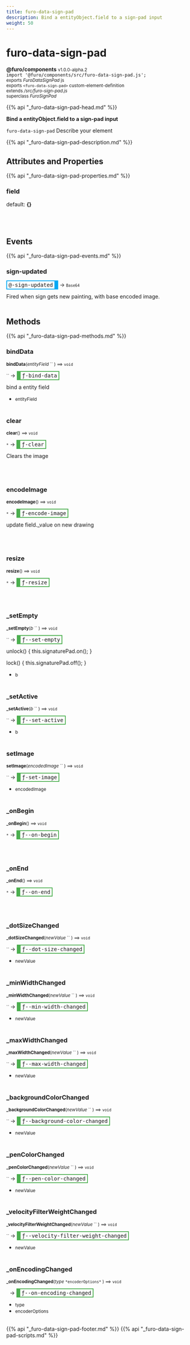 ```yaml
---
title: furo-data-sign-pad
description: Bind a entityObject.field to a sign-pad input
weight: 50
---
```


# furo-data-sign-pad
**@furo/components** <small>v1.0.0-alpha.2</small>
<br>`import '@furo/components/src/furo-data-sign-pad.js';`<small>
<br>exports *FuroDataSignPad* js
<br>exports `<furo-data-sign-pad>` custom-element-definition
<br>extends */src/furo-sign-pad.js*
<br>superclass *FuroSignPad*</small>

{{% api "_furo-data-sign-pad-head.md" %}}

**Bind a entityObject.field to a sign-pad input**

`furo-data-sign-pad`
Describe your element

{{% api "_furo-data-sign-pad-description.md" %}}


## Attributes and Properties
{{% api "_furo-data-sign-pad-properties.md" %}}






### **field**
default: **{}**</small>


<br><br>














## Events
{{% api "_furo-data-sign-pad-events.md" %}}

### **sign-updated**
<span  style="border-width:2px 10px 2px 2px; border-style: solid;border-color:  rgb(2, 168, 244);font-family:monospace; padding:2px 4px;">@-sign-updated</span>
→ <small>`Base64`</small>

Fired when sign gets new painting, with base encoded image.
<br><br>

## Methods
{{% api "_furo-data-sign-pad-methods.md" %}}


### **bindData**
<small>**bindData**(*entityField* `` ) ⟹ `void`</small>

<small>`` </small> →
<span  style="border-width:2px 2px 2px 10px; border-style: solid;border-color:  rgb(76, 175, 80);font-family:monospace; padding:2px 4px;">ƒ-bind-data</span>

bind a entity field

- <small>entityField </small>
<br><br>

### **clear**
<small>**clear**() ⟹ `void`</small>

<small>`*`</small> →
<span  style="border-width:2px 2px 2px 10px; border-style: solid;border-color:  rgb(76, 175, 80);font-family:monospace; padding:2px 4px;">ƒ-clear</span>

Clears the image

<br><br>

### **encodeImage**
<small>**encodeImage**() ⟹ `void`</small>

<small>`*`</small> →
<span  style="border-width:2px 2px 2px 10px; border-style: solid;border-color:  rgb(76, 175, 80);font-family:monospace; padding:2px 4px;">ƒ-encode-image</span>

update field._value  on new drawing

<br><br>



### **resize**
<small>**resize**() ⟹ `void`</small>

<small>`*`</small> →
<span  style="border-width:2px 2px 2px 10px; border-style: solid;border-color:  rgb(76, 175, 80);font-family:monospace; padding:2px 4px;">ƒ-resize</span>



<br><br>

### **_setEmpty**
<small>**_setEmpty**(*b* `` ) ⟹ `void`</small>

<small>`` </small> →
<span  style="border-width:2px 2px 2px 10px; border-style: solid;border-color:  rgb(76, 175, 80);font-family:monospace; padding:2px 4px;">ƒ--set-empty</span>

unlock() {
  this.signaturePad.on();
}

lock() {
  this.signaturePad.off();
}

- <small>b </small>
<br><br>

### **_setActive**
<small>**_setActive**(*b* `` ) ⟹ `void`</small>

<small>`` </small> →
<span  style="border-width:2px 2px 2px 10px; border-style: solid;border-color:  rgb(76, 175, 80);font-family:monospace; padding:2px 4px;">ƒ--set-active</span>



- <small>b </small>
<br><br>

### **setImage**
<small>**setImage**(*encodedImage* `` ) ⟹ `void`</small>

<small>`` </small> →
<span  style="border-width:2px 2px 2px 10px; border-style: solid;border-color:  rgb(76, 175, 80);font-family:monospace; padding:2px 4px;">ƒ-set-image</span>



- <small>encodedImage </small>
<br><br>

### **_onBegin**
<small>**_onBegin**() ⟹ `void`</small>

<small>`*`</small> →
<span  style="border-width:2px 2px 2px 10px; border-style: solid;border-color:  rgb(76, 175, 80);font-family:monospace; padding:2px 4px;">ƒ--on-begin</span>



<br><br>

### **_onEnd**
<small>**_onEnd**() ⟹ `void`</small>

<small>`*`</small> →
<span  style="border-width:2px 2px 2px 10px; border-style: solid;border-color:  rgb(76, 175, 80);font-family:monospace; padding:2px 4px;">ƒ--on-end</span>



<br><br>

### **_dotSizeChanged**
<small>**_dotSizeChanged**(*newValue* `` ) ⟹ `void`</small>

<small>`` </small> →
<span  style="border-width:2px 2px 2px 10px; border-style: solid;border-color:  rgb(76, 175, 80);font-family:monospace; padding:2px 4px;">ƒ--dot-size-changed</span>



- <small>newValue </small>
<br><br>

### **_minWidthChanged**
<small>**_minWidthChanged**(*newValue* `` ) ⟹ `void`</small>

<small>`` </small> →
<span  style="border-width:2px 2px 2px 10px; border-style: solid;border-color:  rgb(76, 175, 80);font-family:monospace; padding:2px 4px;">ƒ--min-width-changed</span>



- <small>newValue </small>
<br><br>

### **_maxWidthChanged**
<small>**_maxWidthChanged**(*newValue* `` ) ⟹ `void`</small>

<small>`` </small> →
<span  style="border-width:2px 2px 2px 10px; border-style: solid;border-color:  rgb(76, 175, 80);font-family:monospace; padding:2px 4px;">ƒ--max-width-changed</span>



- <small>newValue </small>
<br><br>

### **_backgroundColorChanged**
<small>**_backgroundColorChanged**(*newValue* `` ) ⟹ `void`</small>

<small>`` </small> →
<span  style="border-width:2px 2px 2px 10px; border-style: solid;border-color:  rgb(76, 175, 80);font-family:monospace; padding:2px 4px;">ƒ--background-color-changed</span>



- <small>newValue </small>
<br><br>

### **_penColorChanged**
<small>**_penColorChanged**(*newValue* `` ) ⟹ `void`</small>

<small>`` </small> →
<span  style="border-width:2px 2px 2px 10px; border-style: solid;border-color:  rgb(76, 175, 80);font-family:monospace; padding:2px 4px;">ƒ--pen-color-changed</span>



- <small>newValue </small>
<br><br>

### **_velocityFilterWeightChanged**
<small>**_velocityFilterWeightChanged**(*newValue* `` ) ⟹ `void`</small>

<small>`` </small> →
<span  style="border-width:2px 2px 2px 10px; border-style: solid;border-color:  rgb(76, 175, 80);font-family:monospace; padding:2px 4px;">ƒ--velocity-filter-weight-changed</span>



- <small>newValue </small>
<br><br>

### **_onEncodingChanged**
<small>**_onEncodingChanged**(*type* `` *encoderOptions* `` ) ⟹ `void`</small>

<small>`` `` </small> →
<span  style="border-width:2px 2px 2px 10px; border-style: solid;border-color:  rgb(76, 175, 80);font-family:monospace; padding:2px 4px;">ƒ--on-encoding-changed</span>



- <small>type </small>
- <small>encoderOptions </small>
<br><br>




{{% api "_furo-data-sign-pad-footer.md" %}}
{{% api "_furo-data-sign-pad-scripts.md" %}}
